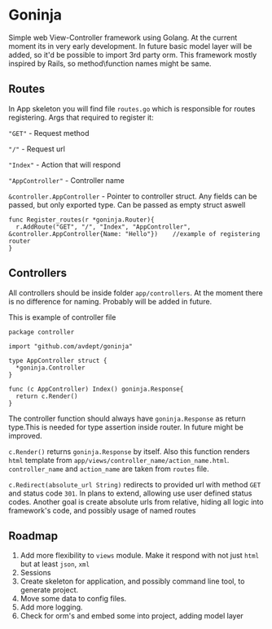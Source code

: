 # Goninja
Simple web View-Controller framework using Golang. At the current moment its in very early development. In future basic model layer will be added, so it'd be possible to import 3rd party orm. This framework mostly inspired by Rails, so method\function names might be same.

## Routes

In App skeleton you will find file `routes.go` which is responsible for routes registering. Args that required to register it:

`"GET"` - Request method

`"/"` - Request url

`"Index"` - Action that will respond

`"AppController"` - Controller name

`&controller.AppController` - Pointer to controller struct. Any fields can be passed, but only exported type. Can be passed as empty struct aswell

    func Register_routes(r *goninja.Router){
      r.AddRoute("GET", "/", "Index", "AppController", &controller.AppController{Name: "Hello"})    //example of registering router
    }    


## Controllers

All controllers should be inside folder `app/controllers`. At the moment there is no difference for naming. Probably will be added in future.

This is example of controller file

    package controller

    import "github.com/avdept/goninja"

    type AppController struct {
      *goninja.Controller
    }

    func (c AppController) Index() goninja.Response{
      return c.Render()
    }
    
    
The controller function should always have `goninja.Response` as return type.This is needed for type assertion inside router. In future might be improved.

`c.Render()` returns `goninja.Response` by itself. Also this function renders `html` template from `app/views/controller_name/action_name.html`. `controller_name` and `action_name` are taken from `routes` file.

`c.Redirect(absolute_url String)` redirects to provided url with method `GET` and status code `301`. In plans to extend, allowing use user defined status codes. Another goal is create absolute urls from relative, hiding all logic into framework's code, and possibly usage of named routes




## Roadmap

1. Add more flexibility to `views` module. Make it respond with not just `html` but at least `json`, `xml`
2. Sessions
3. Create skeleton for application, and possibly command line tool, to generate project.
4. Move some data to config files.
5. Add more logging.
6. Check for orm's and embed some into project, adding model layer

    

